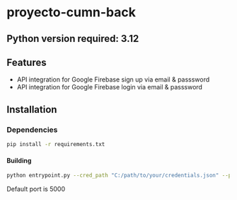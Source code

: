# proyecto-cumn-back
## Python version required:  3.12

## Features

- API integration for Google Firebase sign up via email & passsword
- API integration for Google Firebase login via email & passsword


## Installation
### Dependencies

```sh
pip install -r requirements.txt
```

#### Building 

```sh
python entrypoint.py --cred_path "C:/path/to/your/credentials.json" --pyrebase_config_path "C:/path/to/your/firebaseConfig.json" --port 8000
```
Default port is 5000